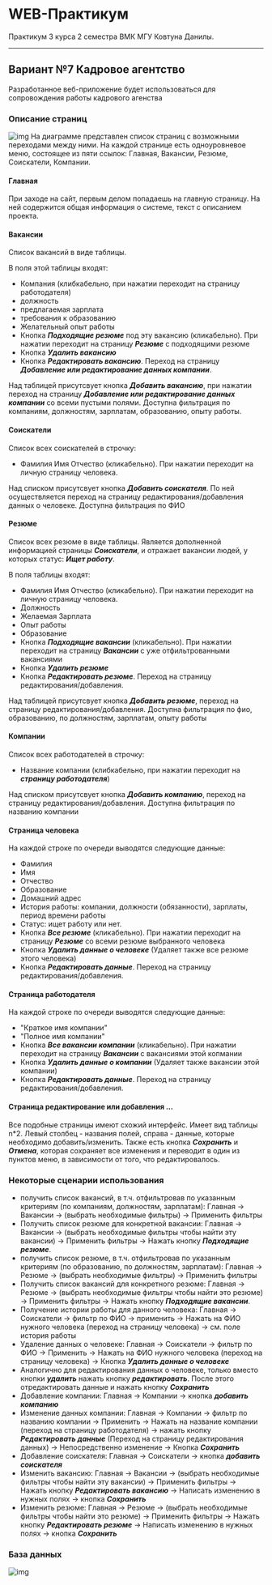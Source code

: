 # WEB-Практикум
Практикум 3 курса 2 семестра ВМК МГУ Ковтуна Данилы.
*****
## Вариант №7 Кадровое агентство
Разработанное веб-приложение будет использоваться для сопровождения работы кадрового агенства

### Описание страниц

![img](images/page_description.png)
На диаграмме представлен список страниц с возможными переходами между ними. На каждой странице есть одноуровневое меню, состоящее из пяти ссылок: Главная, Вакансии, Резюме, Соискатели, Компании.

#### Главная
При заходе на сайт, первым делом попадаешь на главную страницу. На ней содержится общая информация о системе, текст с описанием проекта.

#### Вакансии
Список вакансий в виде таблицы.

В поля этой таблицы входят:
- Компания (клибкабельно, при нажатии переходит на страницу работодателя)
- должность
- предлагаемая зарплата
- требования к образованию
- Желательный опыт работы
- Кнопка ***Подходящие резюме*** под эту вакансию (кликабельно). При нажатии переходит на страницу ***Резюме*** с подходящими резюме
- Кнопка ***Удалить вакансию***
- Кнопка ***Редактировать вакансию***. Переход на страницу ***Добавление или редактирование данных компании***.

Над таблицей присутсвует кнопка ***Добавить вакансию***, при нажатии переход на страницу ***Добавление или редактирование данных компании*** со всеми пустыми полями. Доступна фильтрация по компаниям, должностям, зарплатам, образованию, опыту работы.

#### Соискатели
Список всех соискателей в строчку:
- Фамилия Имя Отчество (кликабельно). При нажатии переходит на личную страницу человека.

Над списком присутсвует кнопка ***Добавить соискателя***. По ней осуществляется переход на страницу редактирования/добавления данных о человеке. Доступна фильтрация по ФИО

#### Резюме
Список всех резюме в виде таблицы. Является дополненной информацией страницы ***Соискатели***, и отражает вакансии людей, у которых статус: ***Ищет работу***.

В поля таблицы входят:
- Фамилия Имя Отчество (кликабельно). При нажатии переходит на личную страницу человека.
- Должность
- Желаемая Зарплата
- Опыт работы
- Образование
- Кнопка ***Подходящие вакансии*** (кликабельно). При нажатии переходит на страницу ***Вакансии*** с уже отфильтрованными вакансиями
- Кнопка ***Удалить резюме***
- Кнопка ***Редактировать резюме***. Переход на страницу редактирования/добавления.

Над таблицей присутсвует кнопка ***Добавить резюме***, переход на страницу редактирования/добавления. Доступна фильтрация по фио, образованию, по должностям, зарплатам, опыту работы

#### Компании
Список всех работодателей в строчку:
- Название компании (клибкабельно, при нажатии переходит на ***страницу работодателя***)

Над списком присутсвует кнопка ***Добавить компанию***, переход на страницу редактирования/добавления. Доступна фильтрация по названию компании

#### Страница человека
На каждой строке по очереди выводятся следующие данные:
- Фамилия
- Имя
- Отчество
- Образование
- Домашний адрес
- История работы: компании, должности (обязанности), зарплаты, период времени работы
- Статус: ищет работу или нет.
- Кнопка ***Все резюме*** (кликабельно). При нажатии переходит на страницу ***Резюме*** со всеми резюме выбранного человека
- Кнопка ***Удалить данные о человеке*** (Удаляет также все резюме этого человека)
- Кнопка ***Редактировать данные***. Переход на страницу редактирования/добавления.

#### Страница работодателя
На каждой строке по очереди выводятся следующие данные:
- "Краткое имя компании"
- "Полное имя компании"
- Кнопка ***Все вакансии компании*** (кликабельно). При нажатии переходит на страницу ***Вакансии*** с вакансиями этой копмании
- Кнопка ***Удалить данные о компании*** (Удаляет также вакансии этой компании)
- Кнопка ***Редактировать данные***. Переход на страницу редактирования/добавления.

#### Страница редактирование или добавления ...
Все подобные страницы имеют схожий интерфейс. Имеет вид таблицы n\*2. Левый столбец - названия полей, справа - данные, которые необходимо добавить/изменить. Также есть кнопка ***Сохранить*** и ***Отмена***, которая сохраняет все изменения и переводит в один из пунктов меню, в зависимости от того, что редактировалось.

### Некоторые сценарии использования
- получить список вакансий, в т.ч. отфильтровав по указанным критериям (по компаниям, должностям, зарплатам): Главная -> Вакансии -> (выбрать необходимые фильтры) -> Применить фильтры
- Получить список резюме для конкретной вакансии: Главная -> Вакансии -> (выбрать необходимые фильтры чтобы найти эту вакансии) -> Применить фильтры -> Нажать кнопку ***Подходящие резюме***.
- получить список резюме, в т.ч. отфильтровав по указанным критериям (по образованию, по должностям, зарплатам): Главная -> Резюме -> (выбрать необходимые фильтры) -> Применить фильтры
- Получить список вакансий для конкретного резюме: Главная -> Резюме -> (выбрать необходимые фильтры чтобы найти это резюме) -> Применить фильтры -> Нажать кнопку ***Подходящие вакансии***.
- Получение истории работы для данного человека: Главная -> Соискатели -> фильтр по ФИО -> применить -> Нажать на ФИО нужного человека (переход на страницу человека) -> см. поле история работы
- Удаление данных о человеке: Главная -> Соискатели -> фильтр по ФИО -> Применить -> Нажать на ФИО нужного человека (переход на страницу человека) -> Кнопка ***Удалить данные о человеке***
- Аналогично для редактирования данных о человеке, только вместо кнопки ***удалить*** нажать кнопку ***редактировать***. После этого отредактировать данные и нажать кнопку ***Сохранить***
- Добавление компании: Главная -> Компании -> кнопка ***добавить компанию***
- Изменение данных компании: Главная -> Компании -> фильтр по названию компании -> Применить -> Нажать на название компании (переход на страницу работодателя) -> нажать кнопку ***Редактировать данные*** (Переход на страницу редактирования данных) -> Непосредственно изменение -> Кнопка ***Сохранить***
- Добавление соискателя: Главная -> Соискатели -> кнопка ***добавить соискателя***
- Изменить вакансию: Главная -> Вакансии -> (выбрать необходимые фильтры чтобы найти эту вакансии) -> Применить фильтры -> Нажать кнопку ***Редактировать вакансию*** -> Написать изменению в нужных полях -> кнопка ***Сохранить***
- Изменить резюме: Главная -> Резюме -> (выбрать необходимые фильтры чтобы найти это резюме) -> Применить фильтры -> Нажать кнопку ***Редактировать резюме*** -> Написать изменению в нужных полях -> кнопка ***Сохранить***

### База данных
![img](images/database.png)
